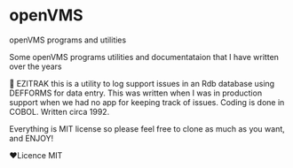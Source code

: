 # openVMS
openVMS programs and utilities

Some openVMS programs utilities and documentataion that I have written over the years

👀 EZITRAK this is a utility to log support issues in an Rdb database using DEFFORMS for data entry. This was written when I was in production support when we had no app for keeping track of issues. Coding is done in COBOL. Written circa 1992.


Everything is MIT license so please feel free to clone as much as you want, and ENJOY!

❤Licence
MIT
